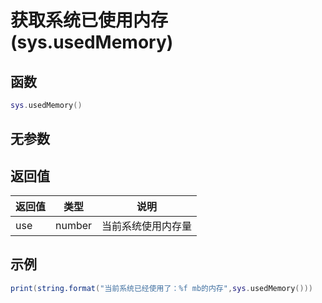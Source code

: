 # 获取系统已使用内存(sys.usedMemory)

## 函数

```lua
sys.usedMemory()
```

## 无参数

## 返回值

| 返回值 | 类型     | 说明        |
| --- | ------ | --------- |
| use | number | 当前系统使用内存量 |

## 示例

```lua
print(string.format("当前系统已经使用了：%f mb的内存",sys.usedMemory()))
```
